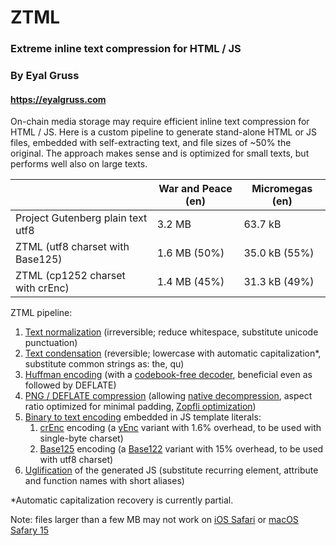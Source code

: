 # ZTML

### Extreme inline text compression for HTML / JS
### By Eyal Gruss
#### https://eyalgruss.com

On-chain media storage may require efficient inline text compression for HTML / JS.
Here is a custom pipeline to generate stand-alone HTML or JS files, embedded with self-extracting text, and file sizes of ~50% the original.
The approach makes sense and is optimized for small texts, but performs well also on large texts.


|                                   | War and Peace (en) | Micromegas (en) | 
|-----------------------------------|--------------------|-----------------|
| Project Gutenberg plain text utf8 | 3.2 MB             | 63.7 kB         |
| ZTML (utf8 charset with Base125)  | 1.6 MB (50%)       | 35.0 kB (55%)   |
| ZTML (cp1252 charset with crEnc)  | 1.4 MB (45%)       | 31.3 kB (49%)   |

ZTML pipeline:

1. [Text normalization](ztml/text_utils.py) (irreversible; reduce whitespace, substitute unicode punctuation)
2. [Text condensation](ztml/text_utils.py) (reversible; lowercase with automatic capitalization*, substitute common strings as: the, qu)
3. [Huffman encoding](ztml/huffman.py) (with a [codebook-free decoder](https://researchgate.net/publication/3159499_On_the_implementation_of_minimum_redundancy_prefix_codes
), beneficial even as followed by DEFLATE)
4. [PNG / DEFLATE compression](ztml/deflate.py) (allowing [native decompression](https://web.archive.org/web/20090220141811/http://blog.nihilogic.dk/2008/05/compression-using-canvas-and-png.html
), aspect ratio optimized for minimal padding, [Zopfli optimization](https://github.com/google/zopfli))
5. [Binary to text encoding](https://en.wikipedia.org/wiki/Binary-to-text_encoding) embedded in JS template literals:
     1. [crEnc](ztml/crenc.py) encoding (a [yEnc](http://www.yenc.org) variant with 1.6% overhead, to be used with single-byte charset)
     2. [Base125](ztml/base125.py) encoding (a [Base122](https://blog.kevinalbs.com/base122) variant with 15% overhead, to be used with utf8 charset)
7. [Uglification](ztml/webify.py) of the generated JS (substitute recurring element, attribute and function names with short aliases)

*Automatic capitalization recovery is currently partial.

Note: files larger than a few MB may not work on [iOS Safari](https://pqina.nl/blog/canvas-area-exceeds-the-maximum-limit) or [macOS Safary 15](https://bugs.webkit.org/show_bug.cgi?id=230855)
